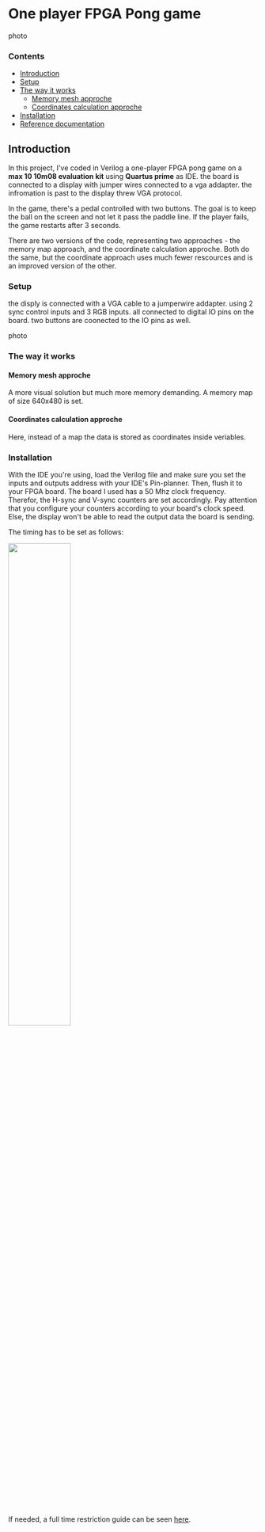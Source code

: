 # One player FPGA Pong game

photo

### Contents
- [Introduction](#Introduction)
- [Setup](#Setup)
- [The way it works](#The-way-it-works)
  - [Memory mesh approche](#Memory-mesh-approche)
  - [Coordinates calculation approche](#Coordinates-calculation-approche)
- [Installation](#installation)
- [Reference documentation](#reference-documentation)

## Introduction
In this project, I've coded in Verilog a one-player FPGA pong game on a **max 10 10m08 evaluation kit** using **Quartus prime** as IDE.
the board is connected to a display with jumper wires connected to a vga addapter. the infromation is past to the display threw VGA protocol.

In the game, there's a pedal controlled with two buttons. The goal is to keep the ball on the screen and not let it pass the paddle line.
If the player fails, the game restarts after 3 seconds.

There are two versions of the code, representing two approaches - the memory map approach, and the coordinate calculation approche. 
Both do the same, but the coordinate approach uses much fewer rescources and is an improved version of the other.

### Setup
the disply is connected with a VGA cable to a jumperwire addapter. using 2 sync control inputs and 3 RGB inputs.
all connected to digital IO pins on the board.
two buttons are coonected to the IO pins as well.

photo

### The way it works
#### Memory mesh approche
A more visual solution but much more memory demanding. A memory map of size 640x480 is set.
#### Coordinates calculation approche
Here, instead of a map the data is stored as coordinates inside veriables. 

### Installation
With the IDE you're using, load the Verilog file and make sure you set the inputs and outputs address with your IDE's Pin-planner. Then, flush it to your FPGA board.
The board I used has a 50 Mhz clock frequency. Therefor, the H-sync and V-sync counters are set accordingly. Pay attention that you configure your counters according to your board's clock speed. Else, the display won't be able to read the output data the board is sending. 

The timing has to be set as follows:

<img src="https://github.com/Talzaidman/Pong/blob/078d2ed1bbc40f8d17dcb29f80c88ef32998d2a8/Photos/Timingtable.png" width=50% height=50%>

If needed, a full time restriction guide can be seen [here](http://javiervalcarce.eu/html/vga-signal-format-timming-specs-en.html).



